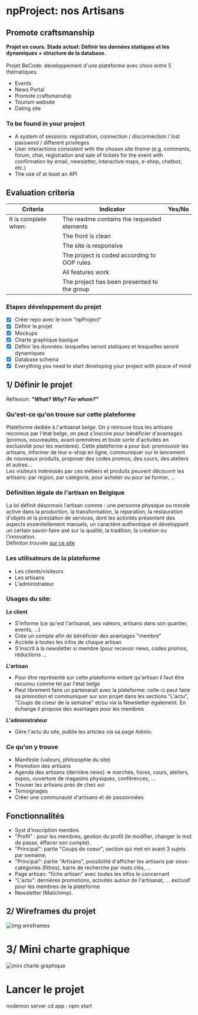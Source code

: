 # npProject: nos Artisans
## Promote craftsmanship

**Projet en cours. Stade actuel: Définir les données statiques et les dynamiques + structure de la database.** <br/><br/>
Projet BeCode: développement d'une plateforme avec choix entre 5 thématiques.
* Events
* News Portal
* Promote craftsmanship
* Tourism website
* Dating site

### To be found in your project

- A system of sessions: registration, connection / disconnection / lost password / different privileges
- User interactions consistent with the chosen site theme (e.g. comments, forum, chat, registration and sale of tickets for the event with confirmation by email, newsletter, interactive maps, e-shop, chatbot, etc.)
- The use of at least an API


## Evaluation criteria
| Criteria             | Indicator                                   | Yes/No |
| -------------------- | ------------------------------------------- | ------ |
| It is complete when: | The readme contains the requested elements  |        |
|                      | The front is clean                          |        |
|                      | The site is responsive                      |        |
|                      | The project is coded according to OOP rules |        |
|                      | All features work                           |        |
|                      | The project has been presented to the group |        |


### Etapes développement du projet
- [x] Créer repo avec le nom "npProject"
- [x] Définir le projet 
- [x] Mockups
- [x] Charte graphique basique
- [x] Définir les données: lesquelles seront statiques et lesquelles seront dynamiques
- [x] Database schema
- [x] Everything you need to start developing your project with peace of mind

## 1/ Définir le projet
Réflexion: **_"What? Why? For whom?"_**

### Qu'est-ce qu'on trouve sur cette plateforme
Plateforme dediée à l'artisanat belge. On y retrouve tous les artisans reconnus par l'état belge, on peut s'inscrire pour bénéficier d'avantages (promos, nouveautés, avant-premières et toute sorte d'activités en exclusivité pour les membres). Cette plateforme a pour but: promouvoir les artisans, informer de leur e-shop en ligne, communiquer sur le lancement de nouveaux produits, proposer des codes promos, des cours, des ateliers et autres...  <br/>
Les visiteurs intéressés par ces métiers et produits peuvent découvrir les artisans: par région, par catégorie, pour acheter ou pour se former, ... 

### Définition légale de l'artisan en Belgique
La loi définit désormais l’artisan comme : une personne physique ou morale active dans la production, la transformation, la réparation, la restauration d'objets et la prestation de services, dont les activités présentent des aspects essentiellement manuels, un caractère authentique et développant un certain savoir-faire axé sur la qualité, la tradition, la création ou l'innovation.  <br/>
Définiton trouvée [sur ce site](https://regartisans.economie.fgov.be/regartisans/search?lang=fr&form=)

### Les utilisateurs de la plateforme
* Les clients/visiteurs
* Les artisans 
* L'administrateur 

### Usages du site:
**Le client**
- S'informe (ce qu'est l'artisanat, ses valeurs, artisans dans son quartier, events, ...)
- Crée un compte afin de bénéficier des avantages "membre"
- Accède à toutes les infos de chaque artisan 
- S'inscrit à la newsletter si membre (pour recevoir news, codes promos, réductions ...

**L'artisan**
- Pour être représenté sur cette plateforme entant qu'artisan il faut être reconnu comme tel par l'état belge
- Peut librement faire un partenarait avec la plateforme: celle-ci peut faire sa promotion et communiquer sur son projet dans les sections "L'actu", "Coups de coeur de la semaine" et/ou via la Newsletter également. En échange il propose des avantages pour les membres

**L'administrateur**
- Gère l'actu du site, publie les articles via sa page Admin.

### Ce qu'on y trouve
* Manifeste (valeurs, philosophie du site)
* Promotion des artisans
* Agenda des artisans (dernière news) => marchés, foires, cours, ateliers, expos, ouverture de magasins physiques, conférences, ...
* Trouver les artisans près de chez soi
* Temoignages
* Créer une communauté d'artisans et de passionnées

## Fonctionnalités
* Syst d'inscription membre.
* "Profil" : pour les membres, gestion du profil (le modifier, changer le mot de passe, éffacer son compte). 
* "Principal": partie "Coups de coeur", section qui met en avant 3 sujets par semaine;
* "Principal": partie "Artisans", possibilité d'afficher les artisans par sous-catégories (filtres), barre de recherche par mots clés, ...
* Page artisan: "fiche artisan" avec toutes les infos le concernant
* "L'actu": dernières promotions, activités autour de l'artisanat, ... exclusif pour les membres de la plateforme
* Newsletter (Mailchimp).

## 2/ Wireframes du projet

![img wireframes](https://github.com/ClaraCliment/npProject/blob/main/NosArtisans_wireframes_resized2.png?raw=true)

# 3/ Mini charte graphique

![mini charte graphique](https://github.com/ClaraCliment/npProject/blob/main/CharteGraphiqueNosArtisans.png?raw=true)

# Lancer le projet

nodemon server
cd app : npm start 
